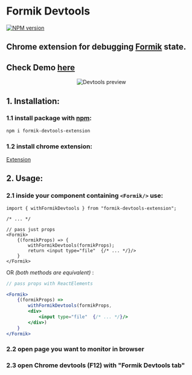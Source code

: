 # Formik Devtools

[![NPM version](https://badgen.net/npm/v/formik-devtools-extension)](https://www.npmjs.com/package/formik-devtools-extension)

## Chrome extension for debugging [Formik](https://github.com/formium/formik) state.

## Check Demo [here](https://petrenkovitaliy.github.io/)

<p align="center">
  <img src="https://raw.github.com/petrenkoVitaliy/formik-devtools/master/.github/images/screen.png" alt="Devtools preview"/>
</p>

## 1. Installation:

### 1.1 install package with [npm](https://www.npmjs.com/package/formik-devtools-extension):

```bash
npm i formik-devtools-extension
```

### 1.2 install chrome extension:

<a href="https://chrome.google.com/webstore/detail/formik-devtools/dadeefbkfcpaeacnafgceahcpjlfmmjj?hl=en" target="/_blank">Extension</a>

## 2. Usage:

### 2.1 inside your component containing `<Formik/>` use:

```tsx
import { withFormikDevtools } from "formik-devtools-extension";

/* ... */

// pass just props
<Formik>
    {(formikProps) => {
        withFormikDevtools(formikProps);
        return <input type="file"  {/* ... */}/>
    }
</Formik>
```

OR _(both methods are equivalent)_ :

```jsx
// pass props with ReactElements

<Formik>
    {(formikProps) =>
        withFormikDevtools(formikProps,
        <div>
            <input type="file"  {/* ... */}/>
        </div>)
    }
</Formik>
```

### 2.2 open page you want to monitor in browser

### 2.3 open Chrome devtools (F12) with **"Formik Devtools tab"**
